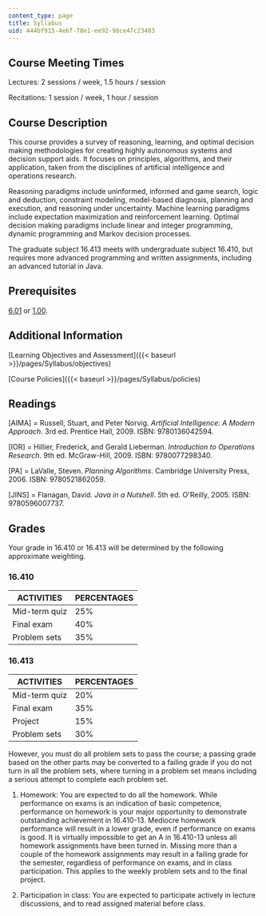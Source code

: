 ```yaml
---
content_type: page
title: Syllabus
uid: 444bf915-4e6f-78e1-ee92-98ce47c23403
---
```


Course Meeting Times
--------------------

Lectures: 2 sessions / week, 1.5 hours / session

Recitations: 1 session / week, 1 hour / session

Course Description
------------------

This course provides a survey of reasoning, learning, and optimal decision making methodologies for creating highly autonomous systems and decision support aids. It focuses on principles, algorithms, and their application, taken from the disciplines of artificial intelligence and operations research.

Reasoning paradigms include uninformed, informed and game search, logic and deduction, constraint modeling, model-based diagnosis, planning and execution, and reasoning under uncertainty. Machine learning paradigms include expectation maximization and reinforcement learning. Optimal decision making paradigms include linear and integer programming, dynamic programming and Markov decision processes.

The graduate subject 16.413 meets with undergraduate subject 16.410, but requires more advanced programming and written assignments, including an advanced tutorial in Java.

Prerequisites
-------------

[6.01](/courses/6-01sc-introduction-to-electrical-engineering-and-computer-science-i-spring-2011) or [1.00](/courses/1-00-introduction-to-computers-and-engineering-problem-solving-spring-2012).

Additional Information
----------------------

[Learning Objectives and Assessment]({{< baseurl >}}/pages/Syllabus/objectives)

[Course Policies]({{< baseurl >}}/pages/Syllabus/policies)

Readings
--------

\[AIMA\] = Russell, Stuart, and Peter Norvig. _Artificial Intelligence: A Modern Approach_. 3rd ed. Prentice Hall, 2009. ISBN: 9780136042594.

\[IOR\] = Hillier, Frederick, and Gerald Lieberman. _Introduction to Operations Research_. 9th ed. McGraw-Hill, 2009. ISBN: 9780077298340.

\[PA\] = LaValle, Steven. _Planning Algorithms_. Cambridge University Press, 2006. ISBN: 9780521862059.

\[JINS\] = Flanagan, David. _Java in a Nutshell_. 5th ed. O'Reilly, 2005. ISBN: 9780596007737.

Grades
------

Your grade in 16.410 or 16.413 will be determined by the following approximate weighting.

### 16.410

| ACTIVITIES | PERCENTAGES |
| --- | --- |
| Mid-term quiz | 25% |
| Final exam | 40% |
| Problem sets | 35% 

### 16.413

| ACTIVITIES | PERCENTAGES |
| --- | --- |
| Mid-term quiz | 20% |
| Final exam | 35% |
| Project | 15% |
| Problem sets | 30% 

However, you must do all problem sets to pass the course; a passing grade based on the other parts may be converted to a failing grade if you do not turn in all the problem sets, where turning in a problem set means including a serious attempt to complete each problem set.

1.  Homework: You are expected to do all the homework. While performance on exams is an indication of basic competence, performance on homework is your major opportunity to demonstrate outstanding achievement in 16.410-13. Mediocre homework performance will result in a lower grade, even if performance on exams is good. It is virtually impossible to get an A in 16.410-13 unless all homework assignments have been turned in. Missing more than a couple of the homework assignments may result in a failing grade for the semester, regardless of performance on exams, and in class participation. This applies to the weekly problem sets and to the final project.
  
3.  Participation in class: You are expected to participate actively in lecture discussions, and to read assigned material before class.